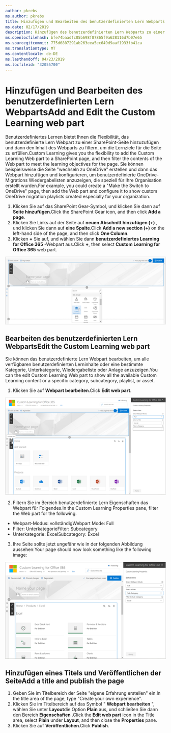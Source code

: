 ```yaml
---
author: pkrebs
ms.author: pkrebs
title: Hinzufügen und Bearbeiten des benutzerdefinierten Lern Webparts
ms.date: 02/17/2019
description: Hinzufügen des benutzerdefinierten Lern Webparts zu einer SharePoint-Seite
ms.openlocfilehash: bfe74baadfc05b698f87865f9a628116d7b07e65
ms.sourcegitcommit: 775d6807291ab263eea5ec649d9aaf1933fb41ca
ms.translationtype: MT
ms.contentlocale: de-DE
ms.lasthandoff: 04/23/2019
ms.locfileid: "32055700"
---
```

# <a name="add-and-edit-the-custom-learning-web-part"></a><span data-ttu-id="e8755-103">Hinzufügen und Bearbeiten des benutzerdefinierten Lern Webparts</span><span class="sxs-lookup"><span data-stu-id="e8755-103">Add and Edit the Custom Learning web part</span></span>

<span data-ttu-id="e8755-104">Benutzerdefiniertes Lernen bietet Ihnen die Flexibilität, das benutzerdefinierte Lern Webpart zu einer SharePoint-Seite hinzuzufügen und dann den Inhalt des Webparts zu filtern, um die Lernziele für die Seite zu erfüllen.</span><span class="sxs-lookup"><span data-stu-id="e8755-104">Custom Learning gives you the flexibility to add the Custom Learning Web part to a SharePoint page, and then filter the contents of the Web part to meet the learning objectives for the page.</span></span> <span data-ttu-id="e8755-105">Sie können beispielsweise die Seite "wechseln zu OneDrive" erstellen und dann das Webpart hinzufügen und konfigurieren, um benutzerdefinierte OneDrive-Migrations Wiedergabelisten anzuzeigen, die speziell für Ihre Organisation erstellt wurden.</span><span class="sxs-lookup"><span data-stu-id="e8755-105">For example, you could create a "Make the Switch to OneDrive" page, then add the Web part and configure it to show custom OneDrive migration playlists created especially for your organization.</span></span>

1.  <span data-ttu-id="e8755-106">Klicken Sie auf das SharePoint Gear-Symbol, und klicken Sie dann auf **Seite hinzufügen**.</span><span class="sxs-lookup"><span data-stu-id="e8755-106">Click the SharePoint Gear icon, and then click **Add a page**.</span></span>
2.  <span data-ttu-id="e8755-107">Klicken Sie Links auf der Seite auf **neuen Abschnitt hinzufügen (+)** , und klicken Sie dann auf **eine Spalte**.</span><span class="sxs-lookup"><span data-stu-id="e8755-107">Click **Add a new section (+)** on the left-hand side of the page, and then click **One Column**.</span></span>
3.  <span data-ttu-id="e8755-108">Klicken **+** Sie auf, und wählen Sie dann **benutzerdefiniertes Learning for Office 365** -Webpart aus.</span><span class="sxs-lookup"><span data-stu-id="e8755-108">Click **+**, then select **Custom Learning for Office 365** web part.</span></span> 

![CG-webpartadd. png](media/cg-webpartadd.png)

## <a name="edit-the-custom-learning-web-part"></a><span data-ttu-id="e8755-110">Bearbeiten des benutzerdefinierten Lern Webparts</span><span class="sxs-lookup"><span data-stu-id="e8755-110">Edit the Custom Learning web part</span></span>
<span data-ttu-id="e8755-111">Sie können das benutzerdefinierte Lern Webpart bearbeiten, um alle verfügbaren benutzerdefinierten Lerninhalte oder eine bestimmte Kategorie, Unterkategorie, Wiedergabeliste oder Anlage anzuzeigen.</span><span class="sxs-lookup"><span data-stu-id="e8755-111">You can the edit Custom Learning Web part to show all the available Custom Learning content or a specific category, subcategory, playlist, or asset.</span></span> 

1.  <span data-ttu-id="e8755-112">Klicken Sie auf **Webpart bearbeiten**.</span><span class="sxs-lookup"><span data-stu-id="e8755-112">Click **Edit web part**.</span></span>

![CG-webpartedit. png](media/cg-webpartedit.png)

2. <span data-ttu-id="e8755-114">Filtern Sie im Bereich benutzerdefinierte Lern Eigenschaften das Webpart für Folgendes.</span><span class="sxs-lookup"><span data-stu-id="e8755-114">In the Custom Learning Properties pane, filter the Web part for the following.</span></span> 

- <span data-ttu-id="e8755-115">Webpart-Modus: vollständig</span><span class="sxs-lookup"><span data-stu-id="e8755-115">Webpart Mode: Full</span></span>
- <span data-ttu-id="e8755-116">Filter: Unterkategorie</span><span class="sxs-lookup"><span data-stu-id="e8755-116">Filter: Subcategory</span></span>
- <span data-ttu-id="e8755-117">Unterkategorie: Excel</span><span class="sxs-lookup"><span data-stu-id="e8755-117">Subcategory: Excel</span></span>

3. <span data-ttu-id="e8755-118">Ihre Seite sollte jetzt ungefähr wie in der folgenden Abbildung aussehen:</span><span class="sxs-lookup"><span data-stu-id="e8755-118">Your page should now look something like the following image:</span></span> 

![CG-webpartfilter. png](media/cg-webpartfilter.png)

## <a name="add-a-title-and-publish-the-page"></a><span data-ttu-id="e8755-120">Hinzufügen eines Titels und Veröffentlichen der Seite</span><span class="sxs-lookup"><span data-stu-id="e8755-120">Add a title and publish the page</span></span>
1. <span data-ttu-id="e8755-121">Geben Sie im Titelbereich der Seite "eigene Erfahrung erstellen" ein.</span><span class="sxs-lookup"><span data-stu-id="e8755-121">In the title area of the page, type "Create your own experience".</span></span>
2. <span data-ttu-id="e8755-122">Klicken Sie im Titelbereich auf das Symbol " **Webpart bearbeiten** ", wählen Sie unter **Layout**die Option **Plain** aus, und schließen Sie dann den Bereich **Eigenschaften** .</span><span class="sxs-lookup"><span data-stu-id="e8755-122">Click the **Edit web part** icon in the Title area, select **Plain** under **Layout**, and then close the **Properties** pane.</span></span>
3. <span data-ttu-id="e8755-123">Klicken Sie auf **Veröffentlichen**.</span><span class="sxs-lookup"><span data-stu-id="e8755-123">Click **Publish**.</span></span>
